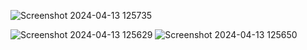 ![Screenshot 2024-04-13 125735](https://github.com/hiHarish/NewsToday-React-function-based-components/assets/156064772/f851da03-7aa0-42ca-9db5-910c141382c9)

![Screenshot 2024-04-13 125629](https://github.com/hiHarish/NewsToday-React-function-based-components/assets/156064772/7eede9a2-8eee-436a-a367-404502c7f173)
![Screenshot 2024-04-13 125650](https://github.com/hiHarish/NewsToday-React-function-based-components/assets/156064772/4b71c213-6fd7-453b-a7b9-ffc7d81a585d)
